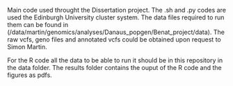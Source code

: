 Main code used throught the Dissertation project.
The .sh and .py codes are used the Edinburgh University cluster system. The data files required to run them can be found in (/data/martin/genomics/analyses/Danaus_popgen/Benat_project/data).
The raw vcfs, geno files and annotated vcfs could be obtained upon request to Simon Martin.

For the R code all the data to be able to run it should be in this repository in the data folder.
The results folder contains the ouput of the R code and the figures as pdfs.

